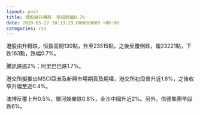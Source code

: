 ```yaml
---
layout: post
title: 港股由升轉跌　早段跌幅0.7%
date: 2020-05-27 10:13:29.000000000 +08:00
categories: rss
---
```


港股由升轉跌，恒指高開130點，升至23515點，之後反覆倒跌，報23221點，下跌163點，跌幅0.7%。

騰訊跌逾2%；阿里巴巴跌1.7%。

港交所擬推出MSCI亞洲及新興市場期貨及期權，港交所初段曾升近1.8%，之後收窄升幅至近0.4%。

澳博反覆上升0.5%，銀河娛樂跌0.8%，金沙中國升近2%。另外，信德集團早段跌6%。
